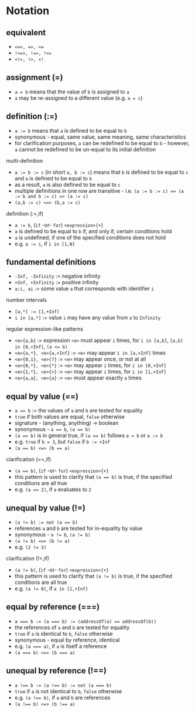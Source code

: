
# Notation

## equivalent

* `<=>, =>, <=`
* `!<=>, !=>, !<=`
* `<!>, !>, <!`

## assignment (=)

* `a = b` means that the value of `b` is assigned to `a`
* `a` may be re-assigned to a different value (e.g. `a = c`)

## definition (:=)

* `a := b` means that `a` is defined to be equal to `b`
* synonymous - equal, same value, same meaning, same characteristics
* for clarification purposes, `a` can be redefined to be equal to `b` -
  however, `a` cannot be redefined to be un-equal to its initial definition

multi-definition

* `a := b := c` (in short `a, b := c`)
  means that `b` is defined to be equal to `c`
  and `a` is defined to be equal to `b`
* as a result, `a` is also defined to be equal to `c`
* multiple definitions in one row are transitive -
  i.e. `(a := b := c) => (a := b and b := c) => (a := c)`
* `(a,b := c) <=> (b,a := c)`

definition (:=,if)

* `a := b`, (`if` -or- `for`) `<expression>{+}`
* `a` is defined to be equal to `b` if, and only if, certain conditions hold
* `a` is undefined, if one of the specified conditions does not hold
* e.g. `a := i`, if `i in [1,N]`

## fundamental definitions

* `-Inf, -Infinity` := negative infinity
* `+Inf, +Infinity` := positive infinity
* `a:i, ai` := some value `a` that corresponds with identifier `i`

number intervals

* `[a,*] := [1,+Inf)`
* `i in [a,*]` := value `i` may have any value from `a` to `Infinity`

regular expression-like patterns

* `<e>{a,b}` := expression `<e>` must appear `i` times,
  for `i in [a,b]`, `[a,b] in [0,+Inf]`, `(a <= b)`
* `<e>{a,*}, <e>{a,+Inf}` := `<e>` may appear `i in [a,+Inf]` times
* `<e>{0,1}, <e>{?}` := `<e>` may appear once, or not at all
* `<e>{0,*}, <e>{*}` := `<e>` may appear `i` times, for `i in [0,+Inf]`
* `<e>{1,*}, <e>{+}` := `<e>` may appear `i` times, for `i in [1,+Inf]`
* `<e>{a,a}, <e>{a}` := `<e>` must appear exactly `a` times

## equal by value (==)

* `a == b` := the values of `a` and `b` are tested for equality
* `true` if both values are equal, `false` otherwise
* signature - (anything, anything) -> boolean
* synonymous - `a == b`, `(a == b)`
* `(a == b)` is in general true, if `(a == b)` follows `a = b` or `a := b`
* e.g. `true` if `b = 3`, but `false` if `b := +Inf`
* `(a == b) <=> (b == a)`

clarification (==,if)

* `(a == b)`, (`if` -or- `for`) `<expression>{+}`
* this pattern is used to clarify that `(a == b)` is true,
  if the specified conditions are all true
* e.g. `(a == 2)`, if `a` evaluates to `2`

## unequal by value (!=)

* `(a != b) := not (a == b)`
* references `a` and `b` are tested for in-equality by value
* synonymous - `a != b`, `(a != b)`
* `(a != b) <=> (b != a)`
* e.g. `(2 != 3)`

clarification (!=,if)

* `(a != b)`, (`if` -or- `for`) `<expression>{+}`
* this pattern is used to clarify that `(a != b)` is true,
  if the specified conditions are all true
* e.g. `(a != 0)`, if `a in [1,+Inf]`

## equal by reference (===)

* `a === b := (a === b) := (addressOf(a) == addressOf(b))`
* the references of `a` and `b` are tested for equality
* `true` if `a` is identical to `b`, `false` otherwise
* synonymous - equal by reference, identical
* e.g. `(a === a)`, if `a` is itself a reference
* `(a === b) <=> (b === a)`

## unequal by reference (!==)

* `a !== b := (a !== b) := not (a === b)`
* `true` if `a` is not identical to `b`, `false` otherwise
* e.g. `(a !== b)`, if `a` and `b` are references
* `(a !== b) <=> (b !== a)`
